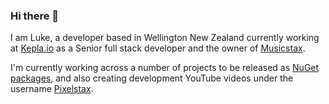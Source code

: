 ### Hi there 👋

I am Luke, a developer based in Wellington New Zealand currently working at [Kepla.io](https://kepla.io) as a Senior full stack developer and the owner of [Musicstax](https://musicstax.com).

I'm currently working across a number of projects to be released as [NuGet packages](https://www.nuget.org/profiles/lukemansell), and also creating development YouTube videos under the username [Pixelstax](https://www.youtube.com/channel/UCU8aZ_DVSJFkz0zCw9_aZyA).
